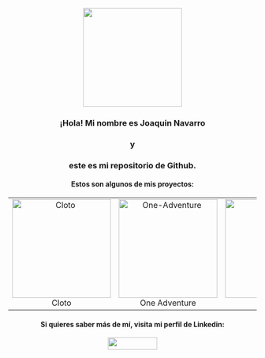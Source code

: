 <p align="center">
  <img src="https://github.com/jnavarromarti/images/blob/main/img1.jpeg" width="200" align="center">
</p> 
<h3 align="center">¡Hola! Mi nombre es Joaquin Navarro</h3>
<h3 align="center">y</h3>
<h3 align="center">este es mi repositorio de Github.</h3>
<h4 align="center">Estos son algunos de mis proyectos:</h4>
<table align="center">
  <tr>
    <td align="center">
      <a href="https://github.com/jnavarromarti/Micropython">
        <img src="https://github.com/jnavarromarti/images/blob/main/img2.png" width="200" alt="Cloto">
      </a>
      <br>Cloto
    </td>
      <td align="center">
      <a href= "https://github.com/jnavarromarti/One-Adventure">
        <img src="https://github.com/jnavarromarti/images/blob/main/image5.png" width="200" alt="One-Adventure">
      </a>
      <br>One Adventure
    </td>
    <td align="center">
      <a href= "https://github.com/jnavarromarti/jnavarromarti/tree/main/Gestion%20de%20pacientes%20y%20facturacion%20excel">
        <img src="https://github.com/jnavarromarti/images/blob/main/STScI-01EVSTBRXP0R1JY17YXVW0F0AM.png" width="200" alt="Asclepio">
      </a>
      <br>Asclepio
    </td>
  </tr>
</table>
<h4 align="center">Si quieres saber más de mí, visita mi perfil de Linkedin:</h4>
<p align="center">
  <a href="https://www.linkedin.com/in/ximo-navarro-mart%C3%AD-823995214/">
    <img src="https://upload.wikimedia.org/wikipedia/commons/thumb/a/aa/LinkedIn_2021.svg/1920px-LinkedIn_2021.svg.png" height="25px" width="100px">
  </a>
</p>
